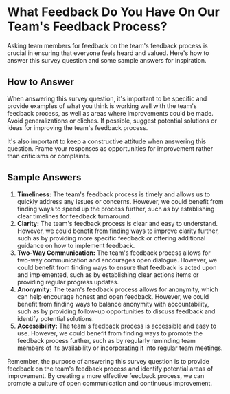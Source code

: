 What Feedback Do You Have On Our Team's Feedback Process?
================================================================================

Asking team members for feedback on the team's feedback process is crucial in ensuring that everyone feels heard and valued. Here's how to answer this survey question and some sample answers for inspiration.

How to Answer
-------------

When answering this survey question, it's important to be specific and provide examples of what you think is working well with the team's feedback process, as well as areas where improvements could be made. Avoid generalizations or cliches. If possible, suggest potential solutions or ideas for improving the team's feedback process.

It's also important to keep a constructive attitude when answering this question. Frame your responses as opportunities for improvement rather than criticisms or complaints.

Sample Answers
--------------

1. **Timeliness:** The team's feedback process is timely and allows us to quickly address any issues or concerns. However, we could benefit from finding ways to speed up the process further, such as by establishing clear timelines for feedback turnaround.
2. **Clarity:** The team's feedback process is clear and easy to understand. However, we could benefit from finding ways to improve clarity further, such as by providing more specific feedback or offering additional guidance on how to implement feedback.
3. **Two-Way Communication:** The team's feedback process allows for two-way communication and encourages open dialogue. However, we could benefit from finding ways to ensure that feedback is acted upon and implemented, such as by establishing clear actions items or providing regular progress updates.
4. **Anonymity:** The team's feedback process allows for anonymity, which can help encourage honest and open feedback. However, we could benefit from finding ways to balance anonymity with accountability, such as by providing follow-up opportunities to discuss feedback and identify potential solutions.
5. **Accessibility:** The team's feedback process is accessible and easy to use. However, we could benefit from finding ways to promote the feedback process further, such as by regularly reminding team members of its availability or incorporating it into regular team meetings.

Remember, the purpose of answering this survey question is to provide feedback on the team's feedback process and identify potential areas of improvement. By creating a more effective feedback process, we can promote a culture of open communication and continuous improvement.
